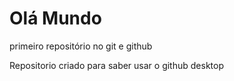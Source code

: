 # Olá Mundo
 primeiro repositório no git e github


Repositorio criado para saber usar o github desktop